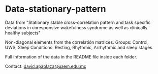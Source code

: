 # Data-stationary-pattern
Data from "Stationary stable cross-correlation pattern and task specific deviations in unresponsive wakefulness syndrome as well as clinically healthy subjects"



Non-diagonal elements from the correlatión matrices.
Groups: Control, UWS, Sleep
Conditions: Resting, Rhythmic, Arrhythmic and sleep stages.

Full information of the data in the README file inside each folder.

Contact: david.apablaza@uaem.edu.mx
